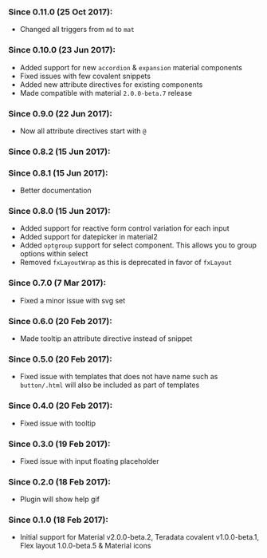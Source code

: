 ### Since 0.11.0 (25 Oct 2017):

  - Changed all triggers from `md` to `mat`

### Since 0.10.0 (23 Jun 2017):

  - Added support for new `accordion` & `expansion` material components
  - Fixed issues with few covalent snippets
  - Added new attribute directives for existing components
  - Made compatible with material `2.0.0-beta.7` release

### Since 0.9.0 (22 Jun 2017):

  - Now all attribute directives start with `@`

### Since 0.8.2 (15 Jun 2017):
### Since 0.8.1 (15 Jun 2017):

  - Better documentation

### Since 0.8.0 (15 Jun 2017):

  - Added support for reactive form control variation for each input
  - Added support for datepicker in material2
  - Added `optgroup` support for select component. This allows you to group options within select
  - Removed `fxLayoutWrap` as this is deprecated in favor of `fxLayout`

### Since 0.7.0 (7 Mar 2017):

  - Fixed a minor issue with svg set

### Since 0.6.0 (20 Feb 2017):

  - Made tooltip an attribute directive instead of snippet

### Since 0.5.0 (20 Feb 2017):

  - Fixed issue with templates that does not have name such as `button/.html` will also be included as part of templates

### Since 0.4.0 (20 Feb 2017):

  - Fixed issue with tooltip

### Since 0.3.0 (19 Feb 2017):

  - Fixed issue with input floating placeholder

### Since 0.2.0 (18 Feb 2017):

  - Plugin will show help gif

### Since 0.1.0 (18 Feb 2017):
  
  - Initial support for Material v2.0.0-beta.2, Teradata covalent v1.0.0-beta.1, Flex layout 1.0.0-beta.5 & Material icons
